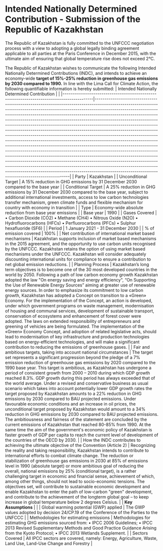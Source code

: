 # Intended Nationally Determined Contribution - Submission of the Republic of Kazakhstan

The Republic of Kazakhstan is fully committed to the UNFCCC negotiation process with a view to adopting a global legally binding agreement applicable to all parties at the Paris Conference in December 2015, with the ultimate aim of ensuring that global temperature rise does not exceed 2°C.

The Republic of Kazakhstan wishes to communicate the following Intended Nationally Determined Contributions (INDC), and intends to achieve an economy-wide **target of 15%-25% reduction in greenhouse gas emissions by 2030 compared to 1990.** In line with the Lima Call for Climate Action, the following quantifiable information is hereby submitted: 
| Intended Nationally Determined Contribution |  |
|---------------------------------------------------------------------------------------------|-----------------------------------------------------------------------------------------------------------------------------------------------------------------------------------------------------------------------------------------------------------------------------------------------------------------------------------------------------------------------------------------------------------------------------------------------------------------------------------------------------------------------------------------------------------------------------------------------------------------------------------------------------------------------------------------------------------------------------------------------------------------------------------------------------------------------------------------------------------------------------------------------------------------------------------------------------------------------------------------------------------------------------------------------------------------------------------------------------------------------------------------------------------------------------------------------------|
| Party | Kazakhstan |
| Unconditional Target | A 15% reduction in GHG emissions by 31 December 2030 compared to the base year  |
| Conditional Target | A 25% reduction in GHG emissions by 31 December 2030 compared to the base year, subject to additional international investments, access to low carbon technologies transfer mechanism, green climate funds and flexible mechanism for country with economy in transition |
| Type | Economy-wide absolute reduction from base year emissions |
| Base year | 1990 |
| Gases Covered |• Carbon Dioxide (CO2) • Methane (CH4) • Nitrous Oxide (N2O) • Hydrofluorocarbons (HFCs) • Perfluorocarbons (PFCs) • Sulphur hexafluoride (SF6) |
| Period  | 1 January 2021 - 31 December 2030 |
| % of emission covered | 100% |
| Net contribution of international market based mechanisms | Kazakhstan supports inclusion of market based mechanisms in the 2015 agreement, and the opportunity to use carbon units recognised by the UNFCCC. Kazakhstan retains the option of using market based mechanisms under the UNFCCC. Kazakhstan will consider adequately discounting international units for compliance to ensure a contribution to net global emission reductions. |
| Planning Process | Kazakhstan’s long term objectives is to become one of the 30 most developed countries in the world by 2050. Following a path of low carbon economy growth Kazakhstan adopted the law "On energy saving and energy efficiency", “On Supporting the Use of Renewable Energy Sources” aiming at greater use of renewable energy sources. In order to emphasize its commitment to low carbon growth, Kazakhstan has adopted a Concept on transition to a «Green» Economy. For the implementation of the Concept, an action is developed, under which government programs on waste management, modernisation of housing and communal services, development of sustainable transport, conservation of ecosystems and enhancement of forest cover were adopted. The laws on extended responsibility of entrepreneurs and greening of vehicles are being formulated. The implementation of the «Green» Economy Concept, and adoption of related legislative acts, should lead to modernisation of key infrastructure and production technologies based on energy-efficient technologies, and will make a significant contribution to reducing the emissions of greenhouse gases. |
| Fair and ambitious targets, taking into account national circumstances | The target set represents a significant progression beyond the pledge of a 7% emission reduction of greenhouse gas emissions by 2020 compared to the 1990 base year. This target is ambitious, as Kazakhstan has undergone a period of consistent growth from 2000 – 2010 during which GDP growth reached 8.3%. GDP growth during this period has always exceeded that of the world average. Under a revised and conservative business as usual scenario which takes into account potentially lower GDP growth rates the target proposed by Kazakhstan amounts to a 22% reduction in GHG emissions by 2030 compared to BAU projected emissions. Under favourable economic conditions and an increase in oil prices, the unconditional target proposed by Kazakhstan would amount to a 34% reduction in GHG emissions by 2030 compared to BAU projected emissions. The ambitiousness and fairness of the statement are concluded by the current emissions of Kazakhstan that reached 80-85% from 1990. At the same time the aim of the government's economic policy of Kazakhstan is faster growth of GDP per capita to reach the current level of development of the countries of the OECD by 2030. |
| How the INDC contributes to achieving the ultimate objective of the Convention (Article 2)  | Recognizing the reality and taking responsibility, Kazakhstan intends to contribute to international efforts to combat climate change. The reduction or stabilization of greenhouse gas emissions in 2030 at 85% of emissions level in 1990 (absolute target) or more ambitious goal of reducing the overall, national emissions by 25% (conditional target), is a rather challenging target in economic and financial sense, achievement of which, among other things, should not lead to socio-economic tensions. The objectives set, will contribute to sustainable economic development and enable Kazakhstan to enter the path of low-carbon "green" development, and contribute to the achievement of the longterm global goal – to keep increase in global temperature below 2 degrees Celsius. |
| **Key Assumptions** |  |
| Global warming potential (GWP) applied | The GWP values adopted by decision 24/CP.19 of the Conference of the Parties to the UNFCCC |
| Methodologies for estimating emissions | Methodologies for estimating GHG emissions sourced from: • IPCC 2006 Guidelines; • IPCC 2013 Revised Supplementary Methods and Good Practice Guidance Arising from the Kyoto Protocol; • IPCC 2013 Wetlands Supplement. |
| Sectors Covered | All IPCC sectors are covered, namely: Energy, Agriculture, Waste, Land Use, Land-Use Change and Forestry |